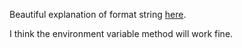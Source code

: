 Beautiful explanation of format string [here](https://www.exploit-db.com/docs/english/28476-linux-format-string-exploitation.pdf).

I think the environment variable method will work fine.
